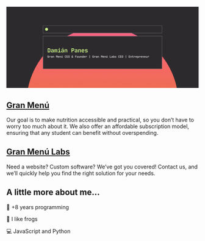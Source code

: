 ![banner](/bannergh.png)

## [Gran Menú](https://granmenu.me)  
Our goal is to make nutrition accessible and practical, so you don’t have to worry too much about it. We also offer an affordable subscription model, ensuring that any student can benefit without overspending.

## [Gran Menú Labs](https://labs.granmenu.me)  
Need a website? Custom software? We’ve got you covered! Contact us, and we’ll quickly help you find the right solution for your needs.

## A little more about me...  

🏫 +8 years programming

🐸 I like frogs  

💻 JavaScript and Python  
